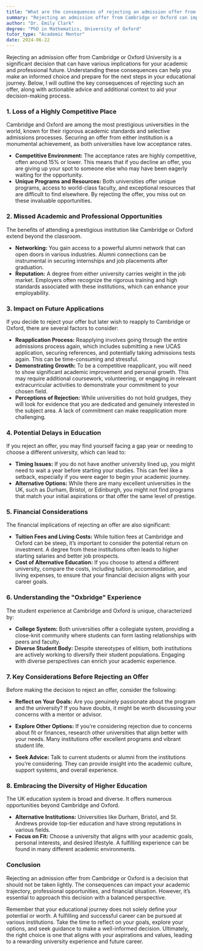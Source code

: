 ```yaml
---
title: "What are the consequences of rejecting an admission offer from Cambridge or Oxford University?"
summary: "Rejecting an admission offer from Cambridge or Oxford can impact your academic future and career opportunities. Understand the implications before deciding."
author: "Dr. Emily Clark"
degree: "PhD in Mathematics, University of Oxford"
tutor_type: "Academic Mentor"
date: 2024-06-22
---
```


Rejecting an admission offer from Cambridge or Oxford University is a significant decision that can have various implications for your academic and professional future. Understanding these consequences can help you make an informed choice and prepare for the next steps in your educational journey. Below, I will outline the key consequences of rejecting such an offer, along with actionable advice and additional context to aid your decision-making process.

### 1. Loss of a Highly Competitive Place

Cambridge and Oxford are among the most prestigious universities in the world, known for their rigorous academic standards and selective admissions processes. Securing an offer from either institution is a monumental achievement, as both universities have low acceptance rates. 

- **Competitive Environment:** The acceptance rates are highly competitive, often around 15% or lower. This means that if you decline an offer, you are giving up your spot to someone else who may have been eagerly waiting for the opportunity. 
- **Unique Programs and Resources:** Both universities offer unique programs, access to world-class faculty, and exceptional resources that are difficult to find elsewhere. By rejecting the offer, you miss out on these invaluable opportunities.

### 2. Missed Academic and Professional Opportunities

The benefits of attending a prestigious institution like Cambridge or Oxford extend beyond the classroom. 

- **Networking:** You gain access to a powerful alumni network that can open doors in various industries. Alumni connections can be instrumental in securing internships and job placements after graduation.
- **Reputation:** A degree from either university carries weight in the job market. Employers often recognize the rigorous training and high standards associated with these institutions, which can enhance your employability.

### 3. Impact on Future Applications

If you decide to reject your offer but later wish to reapply to Cambridge or Oxford, there are several factors to consider:

- **Reapplication Process:** Reapplying involves going through the entire admissions process again, which includes submitting a new UCAS application, securing references, and potentially taking admissions tests again. This can be time-consuming and stressful.
- **Demonstrating Growth:** To be a competitive reapplicant, you will need to show significant academic improvement and personal growth. This may require additional coursework, volunteering, or engaging in relevant extracurricular activities to demonstrate your commitment to your chosen field.
- **Perceptions of Rejection:** While universities do not hold grudges, they will look for evidence that you are dedicated and genuinely interested in the subject area. A lack of commitment can make reapplication more challenging.

### 4. Potential Delays in Education

If you reject an offer, you may find yourself facing a gap year or needing to choose a different university, which can lead to:

- **Timing Issues:** If you do not have another university lined up, you might need to wait a year before starting your studies. This can feel like a setback, especially if you were eager to begin your academic journey.
- **Alternative Options:** While there are many excellent universities in the UK, such as Durham, Bristol, or Edinburgh, you might not find programs that match your initial aspirations or that offer the same level of prestige.

### 5. Financial Considerations

The financial implications of rejecting an offer are also significant:

- **Tuition Fees and Living Costs:** While tuition fees at Cambridge and Oxford can be steep, it’s important to consider the potential return on investment. A degree from these institutions often leads to higher starting salaries and better job prospects.
- **Cost of Alternative Education:** If you choose to attend a different university, compare the costs, including tuition, accommodation, and living expenses, to ensure that your financial decision aligns with your career goals.

### 6. Understanding the "Oxbridge" Experience

The student experience at Cambridge and Oxford is unique, characterized by:

- **College System:** Both universities offer a collegiate system, providing a close-knit community where students can form lasting relationships with peers and faculty.
- **Diverse Student Body:** Despite stereotypes of elitism, both institutions are actively working to diversify their student populations. Engaging with diverse perspectives can enrich your academic experience.

### 7. Key Considerations Before Rejecting an Offer

Before making the decision to reject an offer, consider the following:

- **Reflect on Your Goals:** Are you genuinely passionate about the program and the university? If you have doubts, it might be worth discussing your concerns with a mentor or advisor.
  
- **Explore Other Options:** If you’re considering rejection due to concerns about fit or finances, research other universities that align better with your needs. Many institutions offer excellent programs and vibrant student life.

- **Seek Advice:** Talk to current students or alumni from the institutions you’re considering. They can provide insight into the academic culture, support systems, and overall experience.

### 8. Embracing the Diversity of Higher Education

The UK education system is broad and diverse. It offers numerous opportunities beyond Cambridge and Oxford. 

- **Alternative Institutions:** Universities like Durham, Bristol, and St. Andrews provide top-tier education and have strong reputations in various fields.
- **Focus on Fit:** Choose a university that aligns with your academic goals, personal interests, and desired lifestyle. A fulfilling experience can be found in many different academic environments.

### Conclusion

Rejecting an admission offer from Cambridge or Oxford is a decision that should not be taken lightly. The consequences can impact your academic trajectory, professional opportunities, and financial situation. However, it’s essential to approach this decision with a balanced perspective. 

Remember that your educational journey does not solely define your potential or worth. A fulfilling and successful career can be pursued at various institutions. Take the time to reflect on your goals, explore your options, and seek guidance to make a well-informed decision. Ultimately, the right choice is one that aligns with your aspirations and values, leading to a rewarding university experience and future career.
    